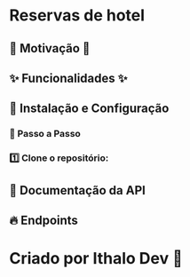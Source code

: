 # Reservas de hotel

## 📌 Motivação 📌

## ✨ Funcionalidades ✨

## 🚀 Instalação e Configuração

### 📂 Passo a Passo

### 1️⃣ Clone o repositório:

## 📖 Documentação da API

## 🔥 Endpoints

# Criado por Ithalo Dev 🚀
